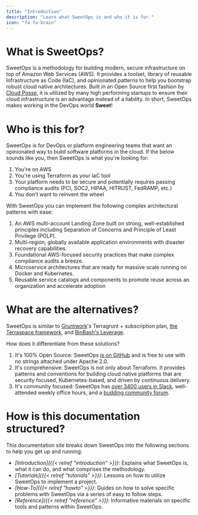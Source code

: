 ```yaml
---
title: "Introduction"
description: "Learn what SweetOps is and who it is for."
icon: "fa fa-brain"
---
```


# What is SweetOps?

SweetOps is a methodology for building modern, secure infrastructure on top of Amazon Web Services (AWS). It provides a toolset, library of reusable Infrastructure as Code (IaC), and opinionated patterns to help you bootstrap robust cloud native architectures. Built in an Open Source first fashion by [Cloud Posse](https://cloudposse.com/), it is utilized by many high performing startups to ensure their cloud infrastructure is an advantage instead of a liability. In short, SweetOps makes working in the DevOps world **Sweet**!

# Who is this for?

SweetOps is for DevOps or platform engineering teams that want an opinionated way to build software platforms in the cloud. If the below sounds like you, then SweetOps is what you're looking for:

1. You're on AWS
1. You're using Terraform as your IaC tool
1. Your platform needs to be secure and potentially requires passing compliance audits (PCI, SOC2, HIPAA, HITRUST, FedRAMP, etc.)
1. You don't want to reinvent the wheel

With SweetOps you can implement the following complex architectural patterns with ease:

1. An AWS multi-account Landing Zone built on strong, well-established principles including Separation of Concerns and Principle of Least Privilege (POLP).
1. Multi-region, globally available application environments with disaster recovery capabilities.
1. Foundational AWS-focused security practices that make complex compliance audits a breeze.
1. Microservice architectures that are ready for massive scale running on Docker and Kubernetes.
1. Reusable service catalogs and components to promote reuse across an organization and accelerate adoption

# What are the alternatives?

SweetOps is similar to [Gruntwork](https://gruntwork.io/)'s Terragrunt + subscription plan, [the Terraspace framework](https://terraspace.cloud/), and [BinBash's Leverage](https://leverage.binbash.com.ar/).

How does it differentiate from these solutions?

1. It's 100% Open Source: SweetOps [is on GitHub](https://github.com/cloudposse) and is free to use with no strings attached under Apache 2.0.
1. It's comprehensive: SweetOps is not only about Terraform. It provides patterns and conventions for building cloud native platforms that are security focused, Kubernetes-based, and driven by continuous delivery.
1. It's community focused: SweetOps has [over 3400 users in Slack](https://sweetops.com/slack/), well-attended weekly office hours, and a [budding community forum](https://ask.sweetops.com/).


# How is this documentation structured?

This documentation site breaks down SweetOps into the following sections to help you get up and running:

- *[Introduction]({{< relref "introduction" >}})*: Explains what SweetOps is, what it can do, and what comprises the methodology.
- *[Tutorials]({{< relref "tutorials" >}})*: Lessons on how to utilize SweetOps to implement a project.
- *[How-To]({{< relref "howto" >}})*: Guides on how to solve specific problems with SweetOps via a series of easy to follow steps.
- *[Reference]({{< relref "reference" >}})*: Informative materials on specific tools and patterns within SweetOps.

